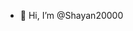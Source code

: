 - 👋 Hi, I’m @Shayan20000


<!---
Shayan20000/Shayan20000 is a ✨ special ✨ repository because its `README.md` (this file) appears on your GitHub profile.
You can click the Preview link to take a look at your changes.
--->
